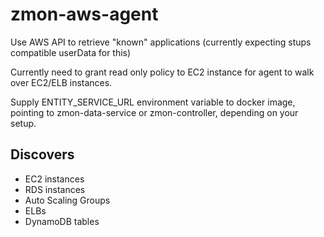 # zmon-aws-agent
Use AWS API to retrieve "known" applications (currently expecting stups compatible userData for this)

Currently need to grant read only policy to EC2 instance for agent to walk over EC2/ELB instances.

Supply ENTITY_SERVICE_URL environment variable to docker image, pointing to zmon-data-service or zmon-controller, depending on your setup.

## Discovers
 * EC2 instances
 * RDS instances
 * Auto Scaling Groups
 * ELBs
 * DynamoDB tables
